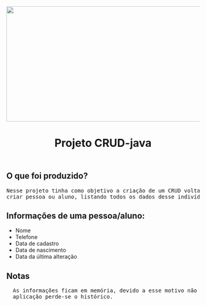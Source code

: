 <html DOCTYPE>
<head>
</head>
<body>
<header>


<img src ="https://user-images.githubusercontent.com/99684656/179604164-95018c89-4629-4015-8dc4-417f6d464be4.jpg" width="1100" height="300">
  <h1> Projeto CRUD-java</h1>
</header>

  <h2> O que foi produzido?</h2>
<pre>
Nesse projeto tinha como objetivo a criação de um CRUD voltado para cadastro de pessoas/alunos com funcionalidades de 
criar pessoa ou aluno, listando todos os dados desse indivíduo e encerrar o programa.
</pre>
  
  <h2>Informações de uma pessoa/aluno:</h2>
  <ul>
    <li>Nome</li>
    <li>Telefone</li>
    <li>Data de cadastro</li>
    <li>Data de nascimento</li>
    <li>Data da última alteração</li>
  </ul>
  
  <h2>Notas</h2>
  <pre>
  As informações ficam em memória, devido a esse motivo não obtem-se um cadastro no banco de dados.Ao final da
  aplicação perde-se o histórico.
  </pre>


</body>
</html>
